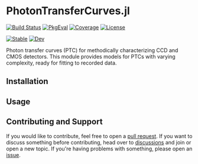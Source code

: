# PhotonTransferCurves.jl

[![Build Status](https://github.com/JuliaAstro/PhotonTransferCurves.jl/actions/workflows/CI.yml/badge.svg?branch=main)](https://github.com/JuliaAstro/PhotonTransferCurves.jl/actions/workflows/CI.yml?query=branch%3Amain)
[![PkgEval](https://juliaci.github.io/NanosoldierReports/pkgeval_badges/P/PhotonTransferCurves.svg)](https://juliaci.github.io/NanosoldierReports/pkgeval_badges/report.html)
[![Coverage](https://codecov.io/gh/JuliaAstro/PhotonTransferCurves.jl/branch/main/graph/badge.svg)](https://codecov.io/gh/JuliaAstro/PhotonTransferCurves.jl)
[![License](https://img.shields.io/license/PhotonTransferCurves.jl?color=yellow)](LICENSE)

[![Stable](https://img.shields.io/badge/docs-stable-blue.svg)](https://JuliaAstro.github.io/PhotonTransferCurves.jl/stable)
[![Dev](https://img.shields.io/badge/docs-dev-blue.svg)](https://JuliaAstro.github.io/PhotonTransferCurves.jl/dev)

Photon transfer curves (PTC) for methodically characterizing CCD and CMOS detectors. This module provides models for PTCs with varying complexity, ready for fitting to recorded data.

## Installation

## Usage

## Contributing and Support

If you would like to contribute, feel free to open a [pull request](https://github.com/JuliaAstro/PhotonTransferCurves.jl/pulls). If you want to discuss something before contributing, head over to [discussions](https://github.com/JuliaAstro/PhotonTransferCurves.jl/discussions) and join or open a new topic. If you're having problems with something, please open an [issue](https://github.com/JuliaAstro/PhotonTransferCurves.jl/issues).
